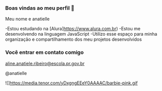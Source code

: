 ### Boas vindas ao meu perfil 💙

Meu nome e anatielle

-Estou estudando na [Alura]https://www.alura.com.br)
-Estou me desenvolvendo na linguagem JavaScript
-Utilizo esse espaço para minha organização e compartilhamento dos meu projetos desenvolvidos 

### Você entrar em contato comigo 

aline.anatiele.ribeiro@escola.pr.gov.br

@anatielle



![]https://media.tenor.com/yDxgngEEeY0AAAAC/barbie-pink.gif



